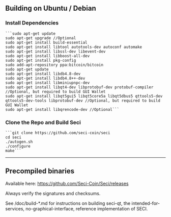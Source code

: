 ## Building on Ubuntu / Debian

### Install Dependencies

    ```sudo apt-get update
    sudo apt-get upgrade //Optional
    sudo apt-get install build-essential
    sudo apt-get install libtool autotools-dev autoconf automake
    sudo apt-get install libssl-dev libevent-dev
    sudo apt-get install libboost-all-dev
    sudo apt-get install pkg-config
    sudo add-apt-repository ppa:bitcoin/bitcoin
    sudo apt-get update
    sudo apt-get install libdb4.8-dev
    sudo apt-get install libdb4.8++-dev
    sudo apt-get install libminiupnpc-dev
    sudo apt-get install libqt4-dev libprotobuf-dev protobuf-compiler //Optional, but required to build GUI Wallet
    sudo apt-get install libqt5gui5 libqt5core5a libqt5dbus5 qttools5-dev qttools5-dev-tools libprotobuf-dev //Optional, but required to build GUI Wallet
    sudo apt-get install libqrencode-dev //Optional```

### Clone the Repo and Build Seci

    ```git clone https://github.com/seci-coin/seci
    cd seci
    ./autogen.sh
    ./configure
    make```

__________________________________________________________________________

## Precompiled binaries
Available here: https://github.com/Seci-Coin/Seci/releases

Always verify the signatures and checksums.

See /doc/build-*.md for instructions on building seci-qt,
the intended-for-services, no-graphical-interface, reference
implementation of SECI.
